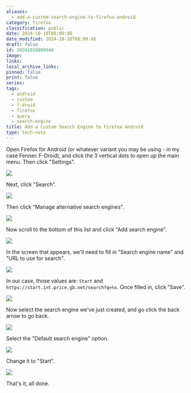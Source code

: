 ```yaml
---
aliases:
  - add-a-custom-search-engine-to-firefox-android
category: firefox
classification: public
date: 2024-10-18T08:09:48
date_modified: 2024-10-18T08:09:48
draft: false
id: 20241018080948
image: 
links: 
local_archive_links: 
pinned: false
print: false
series: 
tags:
  - android
  - custom
  - f-droid
  - firefox
  - query
  - search-engine
title: Add a Custom Search Engine to Firefox Android
type: tech-note
---
```


Open Firefox for Android (or whatever variant you may be using - in my case Fennec F-Droid), and click the 3 vertical dots to open up the main menu. Then click "Settings".

![](attachments/add-a-custom-search-engine-to-firefox-android_1.jpg)

Next, click "Search".

![](attachments/add-a-custom-search-engine-to-firefox-android_2.jpg)

Then click "Manage alternative search engines".

![](attachments/add-a-custom-search-engine-to-firefox-android_3.jpg)

Now scroll to the bottom of this list and click "Add search engine".

![](attachments/add-a-custom-search-engine-to-firefox-android_4.jpg)

In the screen that appears, we'll need to fill in "Search engine name" and "URL to use for search".

![](attachments/add-a-custom-search-engine-to-firefox-android_5.jpg)

In our case, those values are: `Start` and `https://start.int.price.gb.net/search?q=%s`. Once filled in, click "Save".

![](attachments/add-a-custom-search-engine-to-firefox-android_6.jpg)

Now select the search engine we've just created, and go click the back arrow to go back.

![](attachments/add-a-custom-search-engine-to-firefox-android_7.jpg)

Select the "Default search engine" option.

![](attachments/add-a-custom-search-engine-to-firefox-android_8.jpg)

Change it to "Start". 

![](attachments/add-a-custom-search-engine-to-firefox-android_9.jpg)

That's it, all done.